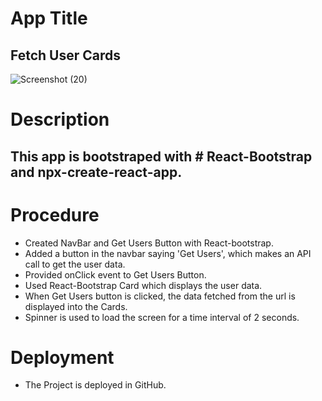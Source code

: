 # App Title

## Fetch User Cards

![Screenshot (20)](https://user-images.githubusercontent.com/73214372/119622220-9900d200-be24-11eb-931b-b354af2183e4.png)

# Description

## This app is bootstraped with # React-Bootstrap and npx-create-react-app.

# Procedure

+ Created NavBar and Get Users Button with React-bootstrap.
+  Added a button in the navbar saying 'Get Users', which makes an API call to get the user data.
+  Provided onClick event to Get Users Button.
+  Used React-Bootstrap Card which displays the user data.
+  When Get Users button is clicked, the data fetched from the url is displayed into the Cards.
+  Spinner is used to load the screen for a time interval of 2 seconds.

# Deployment

+ The Project is deployed in GitHub.